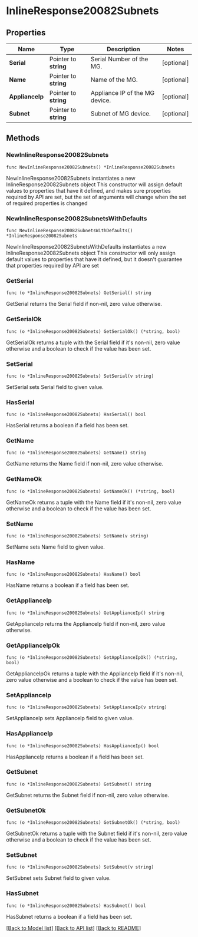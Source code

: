 # InlineResponse20082Subnets

## Properties

Name | Type | Description | Notes
------------ | ------------- | ------------- | -------------
**Serial** | Pointer to **string** | Serial Number of the MG. | [optional] 
**Name** | Pointer to **string** | Name of the MG. | [optional] 
**ApplianceIp** | Pointer to **string** | Appliance IP of the MG device. | [optional] 
**Subnet** | Pointer to **string** | Subnet of MG device. | [optional] 

## Methods

### NewInlineResponse20082Subnets

`func NewInlineResponse20082Subnets() *InlineResponse20082Subnets`

NewInlineResponse20082Subnets instantiates a new InlineResponse20082Subnets object
This constructor will assign default values to properties that have it defined,
and makes sure properties required by API are set, but the set of arguments
will change when the set of required properties is changed

### NewInlineResponse20082SubnetsWithDefaults

`func NewInlineResponse20082SubnetsWithDefaults() *InlineResponse20082Subnets`

NewInlineResponse20082SubnetsWithDefaults instantiates a new InlineResponse20082Subnets object
This constructor will only assign default values to properties that have it defined,
but it doesn't guarantee that properties required by API are set

### GetSerial

`func (o *InlineResponse20082Subnets) GetSerial() string`

GetSerial returns the Serial field if non-nil, zero value otherwise.

### GetSerialOk

`func (o *InlineResponse20082Subnets) GetSerialOk() (*string, bool)`

GetSerialOk returns a tuple with the Serial field if it's non-nil, zero value otherwise
and a boolean to check if the value has been set.

### SetSerial

`func (o *InlineResponse20082Subnets) SetSerial(v string)`

SetSerial sets Serial field to given value.

### HasSerial

`func (o *InlineResponse20082Subnets) HasSerial() bool`

HasSerial returns a boolean if a field has been set.

### GetName

`func (o *InlineResponse20082Subnets) GetName() string`

GetName returns the Name field if non-nil, zero value otherwise.

### GetNameOk

`func (o *InlineResponse20082Subnets) GetNameOk() (*string, bool)`

GetNameOk returns a tuple with the Name field if it's non-nil, zero value otherwise
and a boolean to check if the value has been set.

### SetName

`func (o *InlineResponse20082Subnets) SetName(v string)`

SetName sets Name field to given value.

### HasName

`func (o *InlineResponse20082Subnets) HasName() bool`

HasName returns a boolean if a field has been set.

### GetApplianceIp

`func (o *InlineResponse20082Subnets) GetApplianceIp() string`

GetApplianceIp returns the ApplianceIp field if non-nil, zero value otherwise.

### GetApplianceIpOk

`func (o *InlineResponse20082Subnets) GetApplianceIpOk() (*string, bool)`

GetApplianceIpOk returns a tuple with the ApplianceIp field if it's non-nil, zero value otherwise
and a boolean to check if the value has been set.

### SetApplianceIp

`func (o *InlineResponse20082Subnets) SetApplianceIp(v string)`

SetApplianceIp sets ApplianceIp field to given value.

### HasApplianceIp

`func (o *InlineResponse20082Subnets) HasApplianceIp() bool`

HasApplianceIp returns a boolean if a field has been set.

### GetSubnet

`func (o *InlineResponse20082Subnets) GetSubnet() string`

GetSubnet returns the Subnet field if non-nil, zero value otherwise.

### GetSubnetOk

`func (o *InlineResponse20082Subnets) GetSubnetOk() (*string, bool)`

GetSubnetOk returns a tuple with the Subnet field if it's non-nil, zero value otherwise
and a boolean to check if the value has been set.

### SetSubnet

`func (o *InlineResponse20082Subnets) SetSubnet(v string)`

SetSubnet sets Subnet field to given value.

### HasSubnet

`func (o *InlineResponse20082Subnets) HasSubnet() bool`

HasSubnet returns a boolean if a field has been set.


[[Back to Model list]](../README.md#documentation-for-models) [[Back to API list]](../README.md#documentation-for-api-endpoints) [[Back to README]](../README.md)


